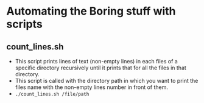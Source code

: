 # Automating the Boring stuff with scripts 
## count_lines.sh 
- This script prints lines of text (non-empty lines) in each files of a specific directory recursively until it prints that for all the files in that directory.
- This script is called with the directory path in which you want to print the files name with the non-empty lines number in front of them.
- `./count_lines.sh /file/path`

